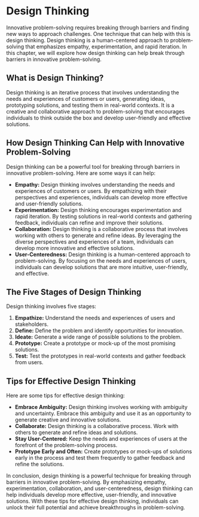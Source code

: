 Design Thinking
=======================================================================================

Innovative problem-solving requires breaking through barriers and finding new ways to approach challenges. One technique that can help with this is design thinking. Design thinking is a human-centered approach to problem-solving that emphasizes empathy, experimentation, and rapid iteration. In this chapter, we will explore how design thinking can help break through barriers in innovative problem-solving.

What is Design Thinking?
------------------------

Design thinking is an iterative process that involves understanding the needs and experiences of customers or users, generating ideas, prototyping solutions, and testing them in real-world contexts. It is a creative and collaborative approach to problem-solving that encourages individuals to think outside the box and develop user-friendly and effective solutions.

How Design Thinking Can Help with Innovative Problem-Solving
------------------------------------------------------------

Design thinking can be a powerful tool for breaking through barriers in innovative problem-solving. Here are some ways it can help:

* **Empathy:** Design thinking involves understanding the needs and experiences of customers or users. By empathizing with their perspectives and experiences, individuals can develop more effective and user-friendly solutions.
* **Experimentation:** Design thinking encourages experimentation and rapid iteration. By testing solutions in real-world contexts and gathering feedback, individuals can refine and improve their solutions.
* **Collaboration:** Design thinking is a collaborative process that involves working with others to generate and refine ideas. By leveraging the diverse perspectives and experiences of a team, individuals can develop more innovative and effective solutions.
* **User-Centeredness:** Design thinking is a human-centered approach to problem-solving. By focusing on the needs and experiences of users, individuals can develop solutions that are more intuitive, user-friendly, and effective.

The Five Stages of Design Thinking
----------------------------------

Design thinking involves five stages:

1. **Empathize:** Understand the needs and experiences of users and stakeholders.
2. **Define:** Define the problem and identify opportunities for innovation.
3. **Ideate:** Generate a wide range of possible solutions to the problem.
4. **Prototype:** Create a prototype or mock-up of the most promising solutions.
5. **Test:** Test the prototypes in real-world contexts and gather feedback from users.

Tips for Effective Design Thinking
----------------------------------

Here are some tips for effective design thinking:

* **Embrace Ambiguity:** Design thinking involves working with ambiguity and uncertainty. Embrace this ambiguity and use it as an opportunity to generate creative and innovative solutions.
* **Collaborate:** Design thinking is a collaborative process. Work with others to generate and refine ideas and solutions.
* **Stay User-Centered:** Keep the needs and experiences of users at the forefront of the problem-solving process.
* **Prototype Early and Often:** Create prototypes or mock-ups of solutions early in the process and test them frequently to gather feedback and refine the solutions.

In conclusion, design thinking is a powerful technique for breaking through barriers in innovative problem-solving. By emphasizing empathy, experimentation, collaboration, and user-centeredness, design thinking can help individuals develop more effective, user-friendly, and innovative solutions. With these tips for effective design thinking, individuals can unlock their full potential and achieve breakthroughs in problem-solving.
